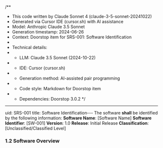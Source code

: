 /**
 * This code written by Claude Sonnet 4 (claude-3-5-sonnet-20241022)
 * Generated via Cursor IDE (cursor.sh) with AI assistance
 * Model: Anthropic Claude 3.5 Sonnet
 * Generation timestamp: 2024-06-26
 * Context: Doorstop item for SRS-001: Software Identification
 * 
 * Technical details:
 * - LLM: Claude 3.5 Sonnet (2024-10-22)
 * - IDE: Cursor (cursor.sh)
 * - Generation method: AI-assisted pair programming
 * - Code style: Markdown for Doorstop item
 * - Dependencies: Doorstop 3.0.2
 */
---
uid: SRS-001
title: Software Identification---
The software **shall** be identified by the following information:
**Software Name**: [Software Name]
**Software Identifier**: [SW-001]
**Version**: 1.0
**Release**: Initial Release
**Classification**: [Unclassified/Classified Level]

### 1.2 Software Overview
